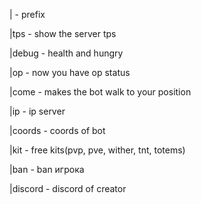 | - prefix 

|tps - show the server tps

|debug - health and hungry

|op - now you have op status

|come - makes the bot walk to your position

|ip - ip server

|coords - coords of bot

|kit - free kits(pvp, pve, wither, tnt, totems)

|ban - ban игрока 

|discord - discord of creator



